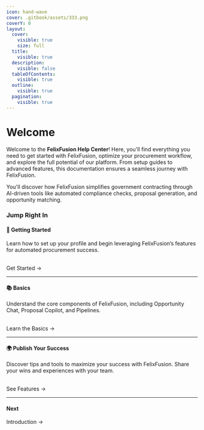 ```yaml
---
icon: hand-wave
cover: .gitbook/assets/333.png
coverY: 0
layout:
  cover:
    visible: true
    size: full
  title:
    visible: true
  description:
    visible: false
  tableOfContents:
    visible: true
  outline:
    visible: true
  pagination:
    visible: true
---
```


# Welcome

Welcome to the **FelixFusion Help Center**! Here, you'll find everything you need to get started with FelixFusion, optimize your procurement workflow, and explore the full potential of our platform. From setup guides to advanced features, this documentation ensures a seamless journey with FelixFusion.

You'll discover how FelixFusion simplifies government contracting through AI-driven tools like automated compliance checks, proposal generation, and opportunity matching.

### Jump Right In

#### 🚀 Getting Started

Learn how to set up your profile and begin leveraging FelixFusion’s features for automated procurement success.

\
Get Started →

***

#### 📚 Basics

Understand the core components of FelixFusion, including Opportunity Chat, Proposal Copilot, and Pipelines.

\
Learn the Basics →

***

#### 🌍 Publish Your Success

Discover tips and tools to maximize your success with FelixFusion. Share your wins and experiences with your team.

\
See Features →

***

#### Next

Introduction →
